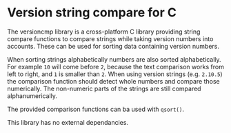 # Version string compare for C
The versioncmp library is a cross-platform C library providing string compare functions to compare strings while taking version numbers into accounts. These can be used for sorting data containing version numbers.

When sorting strings alphabetically numbers are also sorted alphabetically.
For example `10` will come before `2`, because the text comparison works from left to right, and `1` is smaller than `2`.
When using version strings (e.g. `2.10.5`) the comparison function should detect whole numbers and compare those numerically.
The non-numeric parts of the strings are still compared alphanumerically.

The provided comparison functions can ba used with `qsort()`.

This library has no external dependancies.
